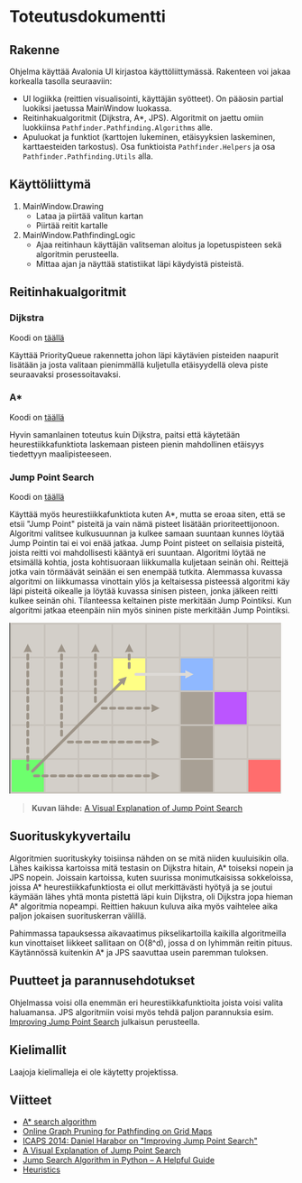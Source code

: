 # Toteutusdokumentti

## Rakenne

Ohjelma käyttää Avalonia UI kirjastoa käyttöliittymässä. Rakenteen voi jakaa korkealla tasolla seuraaviin:
- UI logiikka (reittien visualisointi, käyttäjän syötteet). On pääosin partial luokiksi jaetussa MainWindow luokassa.
- Reitinhakualgoritmit (Dijkstra, A*, JPS). Algoritmit on jaettu omiin luokkiinsa ```Pathfinder.Pathfinding.Algorithms``` alle.
- Apuluokat ja funktiot (karttojen lukeminen, etäisyyksien laskeminen, karttaesteiden tarkostus). Osa funktioista ```Pathfinder.Helpers``` ja osa ```Pathfinder.Pathfinding.Utils``` alla.

## Käyttöliittymä
1. MainWindow.Drawing
    - Lataa ja piirtää valitun kartan
    - Piirtää reitit kartalle
2. MainWindow.PathfindingLogic
    - Ajaa reitinhaun käyttäjän valitseman aloitus ja lopetuspisteen sekä algoritmin perusteella.
    - Mittaa ajan ja näyttää statistiikat läpi käydyistä pisteistä.

## Reitinhakualgoritmit

### Dijkstra

Koodi on [täällä](/src/Pathfinder/Pathfinding/Algorithms/Dijkstra.cs)

Käyttää PriorityQueue rakennetta johon läpi käytävien pisteiden naapurit lisätään ja josta valitaan pienimmällä kuljetulla etäisyydellä oleva piste seuraavaksi prosessoitavaksi.

### A*

Koodi on [täällä](/src/Pathfinder/Pathfinding/Algorithms/AStar.cs)

Hyvin samanlainen toteutus kuin Dijkstra, paitsi että käytetään heurestiikkafunktiota laskemaan pisteen pienin mahdollinen etäisyys tiedettyyn maalipisteeseen.

### Jump Point Search

Koodi on [täällä](/src/Pathfinder/Pathfinding/Algorithms/JumpPointSearch.cs)

Käyttää myös heurestiikkafunktiota kuten A*, mutta se eroaa siten, että se etsii "Jump Point" pisteitä ja vain nämä pisteet lisätään prioriteettijonoon. Algoritmi valitsee kulkusuunnan ja kulkee samaan suuntaan kunnes löytää Jump Pointin tai ei voi enää jatkaa. Jump Point pisteet on sellaisia pisteitä, joista reitti voi mahdollisesti kääntyä eri suuntaan. Algoritmi löytää ne etsimällä kohtia, josta kohtisuoraan liikkumalla kuljetaan seinän ohi. Reittejä jotka vain törmäävät seinään ei sen enempää tutkita. Alemmassa kuvassa algoritmi on liikkumassa vinottain ylös ja keltaisessa pisteessä algoritmi käy läpi pisteitä oikealle ja löytää kuvassa sinisen pisteen, jonka jälkeen reitti kulkee seinän ohi. Tilanteessa keltainen piste merkitään Jump Pointiksi. Kun algoritmi jatkaa eteenpäin niin myös sininen piste merkitään Jump Pointiksi.

![jps](jps1.png)
> **Kuvan lähde:** [A Visual Explanation of Jump Point Search](https://zerowidth.com/2013/a-visual-explanation-of-jump-point-search/)

## Suorituskykyvertailu

Algoritmien suorituskyky toisiinsa nähden on se mitä niiden kuuluisikin olla. Lähes kaikissa kartoissa mitä testasin on Dijkstra hitain, A* toiseksi nopein ja JPS nopein. Joissain kartoissa, kuten suurissa monimutkaisissa sokkeloissa, joissa A* heurestiikkafunktiosta ei ollut merkittävästi hyötyä ja se joutui käymään lähes yhtä monta pistettä läpi kuin Dijkstra, oli Dijkstra jopa hieman A* algoritmia nopeampi. Reittien hakuun kuluva aika myös vaihtelee aika paljon jokaisen suorituskerran välillä.

Pahimmassa tapauksessa aikavaatimus pikselikartoilla kaikilla algoritmeilla kun vinottaiset liikkeet sallitaan on O(8^d), jossa d on lyhimmän reitin pituus. Käytännössä kuitenkin A* ja JPS saavuttaa usein paremman tuloksen.

## Puutteet ja parannusehdotukset

Ohjelmassa voisi olla enemmän eri heurestiikkafunktioita joista voisi valita haluamansa. JPS algoritmiin voisi myös tehdä paljon parannuksia esim. [Improving Jump Point Search](https://users.cecs.anu.edu.au/~dharabor/data/papers/harabor-grastien-icaps14.pdf) julkaisun perusteella.

## Kielimallit

Laajoja kielimalleja ei ole käytetty projektissa.

## Viitteet

- [A* search algorithm](https://en.wikipedia.org/wiki/A*_search_algorithm)
- [Online Graph Pruning for Pathfinding on Grid Maps](https://users.cecs.anu.edu.au/~dharabor/data/papers/harabor-grastien-aaai11.pdf)
- [ICAPS 2014: Daniel Harabor on "Improving Jump Point Search"](https://www.youtube.com/watch?v=NmM4pv8uQwI)
- [A Visual Explanation of Jump Point Search](https://zerowidth.com/2013/a-visual-explanation-of-jump-point-search/)
- [Jump Search Algorithm in Python – A Helpful Guide](https://www.youtube.com/watch?v=afoQvbXvaiQ)
- [Heuristics](https://theory.stanford.edu/~amitp/GameProgramming/Heuristics.html)